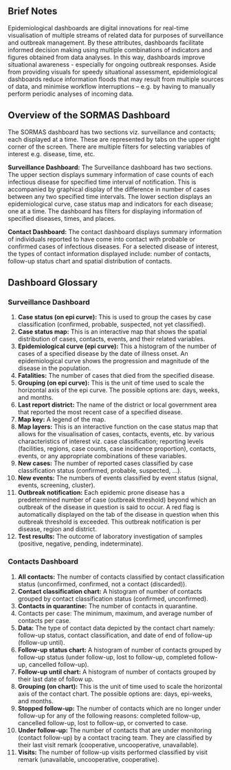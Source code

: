 ## Brief Notes

Epidemiological dashboards are digital innovations for real-time visualisation of multiple streams of related data for purposes of surveillance and outbreak management. By these attributes, dashboards facilitate informed decision making using multiple combinations of indicators and figures obtained from data analyses. In this way, dashboards improve situational awareness - especially for ongoing outbreak responses. Aside from providing visuals for speedy situational assessment, epidemiological dashboards reduce information floods that may result from multiple sources of data, and minimise workflow interruptions – e.g. by having to manually perform periodic analyses of incoming data.

## Overview of the SORMAS Dashboard

The SORMAS dashboard has two sections viz. surveillance and contacts; each displayed at a time. These are represented by tabs on the upper right corner of the screen. There are multiple filters for selecting variables of interest e.g. disease, time, etc.

**Surveillance Dashboard:** The Surveillance dashboard has two sections. The upper section displays summary information of case counts of each infectious disease for specified time interval of notification. This is accompanied by graphical display of the difference in number of cases between any two specified time intervals. The lower section displays an epidemiological curve, case status map and indicators for each disease; one at a time. The dashboard has filters for displaying information of specified diseases, times, and places.

**Contact Dashboard:** The contact dashboard displays summary information of individuals reported to have come into contact with probable or confirmed cases of infectious diseases. For a selected disease of interest, the types of contact information displayed include: number of contacts, follow-up status chart and spatial distribution of contacts.

## Dashboard Glossary

### Surveillance Dashboard

1.	**Case status (on epi curve):** This is used to group the cases by case classification (confirmed, probable, suspected, not yet classified).
2.	**Case status map:** This is an interactive map that shows the spatial distribution of cases, contacts, events, and their related variables.
3.	**Epidemiological curve (epi curve):** This a histogram of the number of cases of a specified disease by the date of illness onset. An epidemiological curve shows the progression and magnitude of the disease in the population.
4.	**Fatalities:** The number of cases that died from the specified disease. 
5.	**Grouping (on epi curve):** This is the unit of time used to scale the horizontal axis of the epi curve. The possible options are: days, weeks, and months. 
6.	**Last report district:** The name of the district or local government area that reported the most recent case of a specified disease. 
7.	**Map key:** A legend of the map. 
8.	**Map layers:** This is an interactive function on the case status map that allows for the visualisation of cases, contacts, events, etc. by various characteristics of interest viz. case classification; reporting levels (facilities, regions, case counts, case incidence proportion), contacts, events, or any appropriate combinations of these variables.
9.	**New cases:** The number of reported cases classified by case classification status (confirmed, probable, suspected, ...).
10.	**New events:** The numbers of events classified by event status (signal, events, screening, cluster).
11. **Outbreak notification:** Each epidemic prone disease has a predetermined number of case (outbreak threshold) beyond which an outbreak of the disease in question is said to occur. A red flag is automatically displayed on the tab of the disease in question when this outbreak threshold is exceeded. This outbreak notification is per disease, region and district.
12.	**Test results:** The outcome of laboratory investigation of samples (positive, negative, pending, indeterminate).

### Contacts Dashboard

1.	**All contacts:** The number of contacts classified by contact classification status (unconfirmed, confirmed, not a contact (discarded)).
2.	**Contact classification chart:** A histogram of number of contacts grouped by contact classification status (confirmed, unconfirmed).
3.	**Contacts in quarantine:** The number of contacts in quarantine. 
4.	Contacts per case: The minimum, maximum, and average number of contacts per case. 
5.	**Data:** The type of contact data depicted by the contact chart namely: follow-up status, contact classification, and date of end of follow-up (follow-up until).
6.	**Follow-up status chart:** A histogram of number of contacts grouped by follow-up status (under follow-up, lost to follow-up, completed follow-up, cancelled follow-up).
7.	**Follow-up until chart:** A histogram of number of contacts grouped by their last date of follow up.
8.	**Grouping (on chart):** This is the unit of time used to scale the horizontal axis of the contact chart.
The possible options are: days, epi-weeks, and months. 
9.	**Stopped follow-up:** The number of contacts which are no longer under follow-up for any of the following reasons: completed follow-up, cancelled follow-up, lost to follow-up, or converted to case.
10.	**Under follow-up:** The number of contacts that are under monitoring (contact follow-up) by a contact tracing team. They are classified by their last visit remark (cooperative, uncooperative, unavailable).
11.	**Visits:** The number of follow-up visits performed classified by visit remark (unavailable, uncooperative, cooperative).
